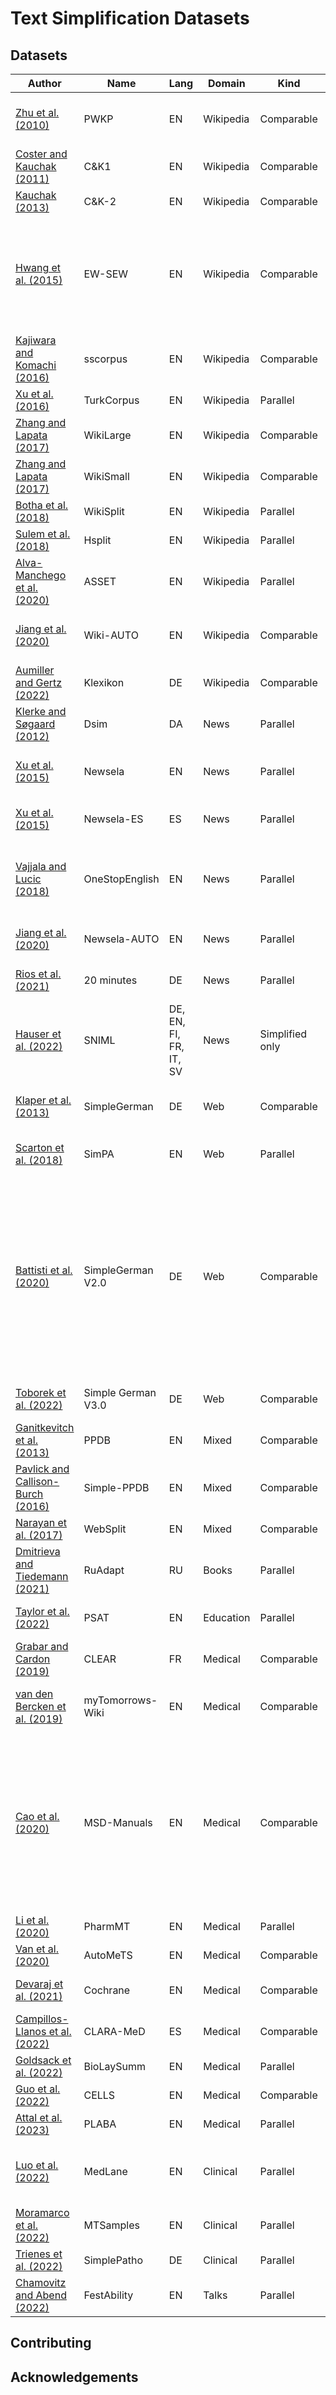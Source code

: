 # Text Simplification Datasets

## Datasets

| Author | Name | Lang | Domain | Kind | Level | Instances | Refs. | Link |
|-|-|-|-|-|-|-|-|-|
| [Zhu et al. (2010)](https://aclanthology.org/C10-1152) | PWKP | EN | Wikipedia | Comparable | Sentence | 108,016 paired sentences extracted from 65,133 articles. | 1 | [Link](https://tudatalib.ulb.tu-darmstadt.de/handle/tudatalib/2447) |
| [Coster and Kauchak (2011)](https://aclanthology.org/P11-2117) | C&K1 | EN | Wikipedia | Comparable | Sentence | 137,000 paired sentences from 10,588 articles. | 1 | [Link](https://cs.pomona.edu/~dkauchak/simplification/) |
| [Kauchak (2013)](https://aclanthology.org/P13-1151) | C&K-2 | EN | Wikipedia | Comparable | Sentence | 167,000 paired sentences. | 1 | [Link](https://cs.pomona.edu/~dkauchak/simplification/) |
| [Hwang et al. (2015)](https://aclanthology.org/N15-1022/) | EW-SEW | EN | Wikipedia | Comparable | Sentence | 150,000 full and 130,000 partial matches | 1 | n/a (Raw dataset no longer available. Pre-processed version available [here](https://github.com/senisioi/NeuralTextSimplification)) |
| [Kajiwara and Komachi (2016)](https://aclanthology.org/C16-1109) | sscorpus | EN | Wikipedia | Comparable | Sentence | 492,993 aligned sentences from 126K article pairs. | 1 | [Link](https://github.com/tmu-nlp/sscorpus) |
| [Xu et al. (2016)](https://doi.org/10.1162/tacl_a_00107) | TurkCorpus | EN | Wikipedia | Parallel | Sentence | 2350 sentences (2000 dev, 350 test) | 8 | [Link](https://github.com/cocoxu/simplification/) |
| [Zhang and Lapata (2017)](https://doi.org/10.18653/v1/d17-1062) | WikiLarge | EN | Wikipedia | Comparable | Sentence | 296,402 sentence pairs (WikiLarge) | 1 | [Link](https://github.com/XingxingZhang/dress) |
| [Zhang and Lapata (2017)](https://doi.org/10.18653/v1/d17-1062) | WikiSmall | EN | Wikipedia | Comparable | Sentence | 89,042 sentence pairs | 1 | [Link](https://github.com/XingxingZhang/dress) |
| [Botha et al. (2018)](https://aclanthology.org/D18-1080/) | WikiSplit | EN | Wikipedia | Parallel | Sentence | 1 million sentences | 1 | [Link](https://github.com/google-research-datasets/wiki-split) |
| [Sulem et al. (2018)](https://doi.org/10.18653/v1/D18-1081) | Hsplit | EN | Wikipedia | Parallel | Sentence | 350 sentences (test set of turk corpus) | 2 | [Link](https://github.com/eliorsulem/HSplit-corpus) |
| [Alva-Manchego et al. (2020)](https://doi.org/10.18653/v1/2020.acl-main.424) | ASSET | EN | Wikipedia | Parallel | Sentence | 2350 sentences (2000 train, 350 test) | 10 | [Link](https://github.com/facebookresearch/asset) |
| [Jiang et al. (2020)](https://doi.org/10.18653/v1/2020.acl-main.709) | Wiki-AUTO | EN | Wikipedia | Comparable | Sentence | 488,332 train sentences from 138,095 article pairs (2019/09 dump). | 1 | [Link](https://github.com/chaojiang06/wiki-auto) (Part of [GEM](https://gem-benchmark.com/data_cards/Wiki-Auto)) |
| [Aumiller and Gertz (2022)](https://aclanthology.org/2022.lrec-1.288/) | Klexikon | DE | Wikipedia | Comparable | Document | 2898 article pairs | 1 | [Link](https://github.com/dennlinger/klexikon) |
| [Klerke and Søgaard (2012)](https://aclanthology.org/L12-1113/) | Dsim | DA | News | Parallel | Document | 3,701 articles with 48,186 aligned sentences | 1 | n/a |
| [Xu et al. (2015)](https://doi.org/10.1162/tacl_a_00139) | Newsela | EN | News | Parallel | Document | 1130 articles (original); 1911 articles (v2016-01-29); at 5 levels | 1 | [Link](https://newsela.com/data/) |
| [Xu et al. (2015)](https://doi.org/10.1162/tacl_a_00139) | Newsela-ES | ES | News | Parallel | Document | 243 articles (v2016-01-29) at 5 levels | 1 | [Link](https://newsela.com/data/) |
| [Vajjala and Lucic (2018)](https://doi.org/10.18653/v1/w18-0535) | OneStopEnglish | EN | News | Parallel | Document | 189 articles at three levels. Automatic sentence alignment: 1.6K ELE-INT, 2.1K ELE-ADV, 3.1K INT-ADV. | 1 | [Link](https://zenodo.org/record/1219041) |
| [Jiang et al. (2020)](https://doi.org/10.18653/v1/2020.acl-main.709) | Newsela-AUTO | EN | News | Parallel | Sentence | 666,645 sentence pairs from 1932 articles at 5 levels | 1 | [Link](https://github.com/chaojiang06/wiki-auto) |
| [Rios et al. (2021)](https://doi.org/10.18653/v1/2021.newsum-1.16) | 20 minutes | DE | News | Parallel | Document | 18,305 articles with simplified summaries. | 1 | [Link](https://github.com/ZurichNLP/20Minuten) |
| [Hauser et al. (2022)](https://aclanthology.org/2022.readi-1.4) | SNIML | DE, EN, FI, FR, IT, SV | News | Simplified only | Document | 13,447 documents | n/a | [Link](https://pub.cl.uzh.ch/projects/sniml/en/read/) |
| [Klaper et al. (2013)](http://www.aclweb.org/anthology/W13-2902) | SimpleGerman | DE | Web | Comparable | Sentence | 7000 sentences from 256 articles. 78% of sentences have an alignment | 1 | n/a (Available on request) |
| [Scarton et al. (2018)](https://aclanthology.org/L18-1685/) | SimPA | EN | Web | Parallel | Sentence | 1100 sentences | 3 (lexical); 1 (syntactic) | [Link](https://github.com/SIMPATICOProject/simpa) |
| [Battisti et al. (2020)](https://aclanthology.org/2020.lrec-1.404) | SimpleGerman V2.0 | DE | Web | Comparable | Document | 5461 simple, unaligned documents and 378 aligned (complex-simple) documents (6217 docs in total). The document-aligned portion has 17,121 complex sentences and 21,072 simple sentences. No statistics on the sentence-alignments are reported. | 1 | n/a ([Scraping code](https://zenodo.org/record/4507047)) |
| [Toborek et al. (2022)](https://arxiv.org/abs/2209.01106) | Simple German V3.0 | DE | Web | Comparable | Document | 708 documents | 1 | n/a ([Scraping code](https://github.com/buschmo/Simple-German-Corpus)) |
| [Ganitkevitch et al. (2013)](https://aclanthology.org/N13-1092/) | PPDB | EN | Mixed | Comparable | Sentence | 221 million sentences | 1 | [Link](http://paraphrase.org) |
| [Pavlick and Callison-Burch (2016)](https://doi.org/10.18653/v1/p16-2024) | Simple-PPDB | EN | Mixed | Comparable | Sentence | 4.5 million sentences | 1 | [Link](https://www.seas.upenn.edu/~nlp/resources/simple-ppdb.tgz) |
| [Narayan et al. (2017)](https://doi.org/10.18653/v1/d17-1064) | WebSplit | EN | Mixed | Comparable | Sentence | 1 million sentences | 1 | [Link](https://github.com/shashiongithub/Split-and-Rephrase) |
| [Dmitrieva and Tiedemann (2021)](https://aclanthology.org/2021.bsnlp-1.8) | RuAdapt | RU | Books | Parallel | Document | 457 documents | | [Link](https://github.com/Digital-Pushkin-Lab/RuAdapt) |
| [Taylor et al. (2022)](https://aclanthology.org/2022.coling-1.566/) | PSAT | EN | Education | Parallel | Document | 112 documents, with total of 1883 aligned sentences | 1 | [Link](https://zenodo.org/record/7065615) |
| [Grabar and Cardon (2019)](https://aclanthology.org/W18-7002/) | CLEAR | FR | Medical | Comparable | Document | 16190 documents | 1 | [Link](http://natalia.grabar.free.fr/resources.php) |
| [van den Bercken et al. (2019)](https://doi.org/10.1145/3308558.3313630) | myTomorrows-Wiki | EN | Medical | Comparable | Sentence | 5415 (manually aligned); 3797 (automatically aligned) | 1 | [Link](https://github.com/myTomorrows-research/public/tree/5b054a88746b7d4422732e2fd3ee6a77a8a53918/WWW2019) |
| [Cao et al. (2020)](https://doi.org/10.18653/v1/2020.acl-main.100) | MSD-Manuals | EN | Medical | Comparable | Sentence | 2551 linked paragraphs (professionals <-> laymen) with average of 10.4 and 11.3 sentences each. From a random sample of 1000 paragraphs, medical experts extracted 930 aligned sentences with equivalent meaning. | 1 | [Link](https://srhthu.github.io/expertise-style-transfer/#introduction) |
| [Li et al. (2020)](https://doi.org/10.18653/v1/2020.findings-emnlp.251) | PharmMT | EN | Medical | Parallel | Sentence | 380,000K aligned sentences. | 1 | n/a |
| [Van et al. (2020)](https://doi.org/10.18653/v1/2020.coling-main.122) | AutoMeTS | EN | Medical | Comparable | Sentence | 3300 aligned sentences | 1 | [Link](https://github.com/vanh17/MedTextSimplifier/tree/master/data_processing/data) |
| [Devaraj et al. (2021)](https://aclanthology.org/2021.naacl-main.395) | Cochrane | EN | Medical | Comparable | Paragraph | 4459 paragraph pairs (<1024 tokens) | 1 | [Link](https://github.com/AshOlogn/Paragraph-level-Simplification-of-Medical-Texts) |
| [Campillos-Llanos et al. (2022)](http://journal.sepln.org/sepln/ojs/ojs/index.php/pln/article/view/6439) | CLARA-MeD | ES | Medical | Comparable | Document | | | [Link](https://digital.csic.es/handle/10261/269887) |
| [Goldsack et al. (2022)](https://aclanthology.org/2022.emnlp-main.724/) | BioLaySumm | EN | Medical | Parallel | Document | 32353 document-plain abstract pairs | 1 | [Link](https://github.com/TGoldsack1/Corpora_for_Lay_Summarisation) |
| [Guo et al. (2022)](https://arxiv.org/abs/2211.03818) | CELLS | EN | Medical | Comparable | Paragraph | 63000 | 1 | [Link](https://github.com/linguisticanomalies/pls_retrieval) |
| [Attal et al. (2023)](https://www.nature.com/articles/s41597-022-01920-3) | PLABA | EN | Medical | Parallel | Document | 750 documents with 7643 sentence pairs | 1 | [Link](https://osf.io/rnpmf/) |
| [Luo et al. (2022)](https://aclanthology.org/2022.coling-1.313) | MedLane | EN | Clinical | Parallel | Sentence | 12,801/1,015/1,016 train/valid/test sentences (avg. 20/24 tokens in source/target) | 1 | [Link](https://github.com/machinelearning4health/MedLane) |
| [Moramarco et al. (2022)](https://arxiv.org/abs/2112.12672) | MTSamples | EN | Clinical | Parallel | Sentence | 1250 sentence pairs. | 1 | [Link](https://github.com/babylonhealth/laymaker) |
| [Trienes et al. (2022)](https://aclanthology.org/2022.tsar-1.3/) | SimplePatho | DE | Clinical | Parallel | Document | 851 documents | 1 | n/a |
| [Chamovitz and Abend (2022)](https://aclanthology.org/2022.conll-1.17/) | FestAbility | EN | Talks | Parallel | Sentence | 321 sentence pairs | 1 | [Link](https://github.com/eytan-c/CognitiveSimplification) |

## Contributing

## Acknowledgements

